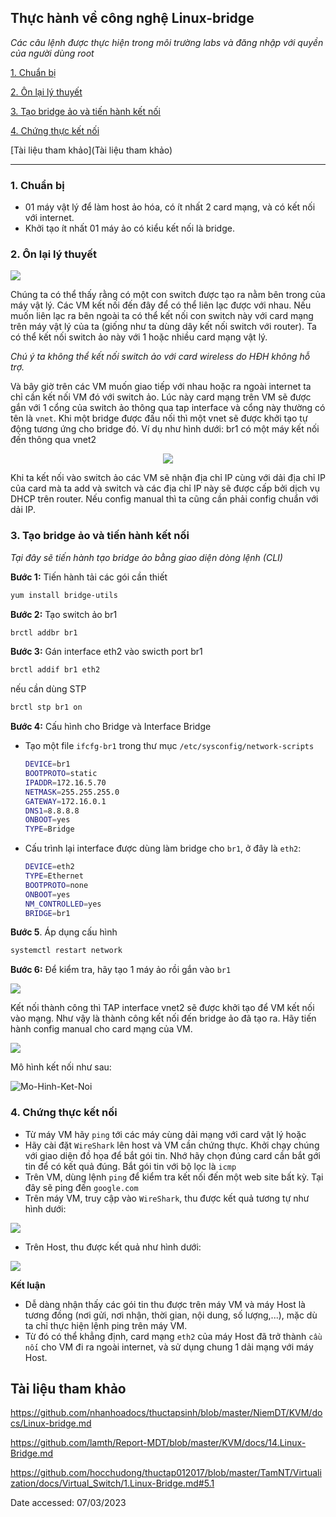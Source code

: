 ## Thực hành về công nghệ Linux-bridge

_Các câu lệnh được thực hiện trong môi trường labs và đăng nhập với quyền của người dùng root_

[1. Chuẩn bị](#1-chuẩn-bị)

[2. Ôn lại lý thuyết](#2-ôn-lại-lý-thuyết)

[3. Tạo bridge ảo và tiến hành kết nối](#3-tạo-bridge-ảo-và-tiến-hành-kết-nối)

[4. Chứng thực kết nối](#4-chứng-thực-kết-nối)

[Tài liệu tham khảo](Tài liệu tham khảo)

___

### 1. Chuẩn bị

- 01 máy vật lý để làm host ảo hóa, có ít nhất 2 card mạng, và có kết nối với internet.
- Khởi tạo ít nhất 01 máy ảo có kiểu kết nối là bridge.

### 2. Ôn lại lý thuyết

<img src="../../Images/linux-bridge.png" width="">

Chúng ta có thể thấy rằng có một con switch được tạo ra nằm bên trong của máy vật lý. Các VM kết nối đến đây để có thể liên lạc được với nhau. Nếu muốn liên lạc ra bên ngoài ta có thể kết nối con switch này với card mạng trên máy vật lý của ta (giống như ta dùng dây kết nối switch với router). Ta có thể kết nối switch ảo này với 1 hoặc nhiều card mạng vật lý.

_Chú ý ta không thể kết nối switch ảo với card wireless do HĐH không hỗ trợ._

Và bây giờ trên các VM muốn giao tiếp với nhau hoặc ra ngoài internet ta chỉ cần kết nối VM đó với switch ảo. Lúc này card mạng trên VM sẽ được gắn với 1 cổng của switch ảo thông qua tap interface và cổng này thường có tên là `vnet`. Khi một bridge được đấu nối thì một vnet sẽ được khởi tạo tự động tương ứng cho bridge đó.
Ví dụ như hình dưới: br1 có một máy kết nối đến thông qua vnet2

<p align="center">
 <img src="../../Images/linux-bridge-br1-vnet2.PNG" width="">
</p>

Khi ta kết nối vào switch ảo các VM sẽ nhận địa chỉ IP cùng với dải địa chỉ IP của card mà ta add và switch và các địa chỉ IP này sẽ được cấp bởi dịch vụ DHCP trên router. Nếu config manual thì ta cũng cần phải config chuẩn với dải IP.

### 3. Tạo bridge ảo và tiến hành kết nối

_Tại đây sẽ tiến hành tạo bridge ảo bằng giao diện dòng lệnh (CLI)_

**Bước 1:** Tiến hành tải các gói cần thiết

  ```sh
  yum install bridge-utils
  ```

**Bước 2:** Tạo switch ảo br1

  ```sh
  brctl addbr br1
  ```

**Bước 3:** Gán interface eth2 vào swicth port br1

  ```sh
  brctl addif br1 eth2
  ```
  
  nếu cần dùng STP
  
  ```sh
  brctl stp br1 on
  ```

**Bước 4:** Cấu hình cho Bridge và Interface Bridge

- Tạo một file `ifcfg-br1` trong thư mục `/etc/sysconfig/network-scripts`

  ```sh
  DEVICE=br1
  BOOTPROTO=static
  IPADDR=172.16.5.70
  NETMASK=255.255.255.0
  GATEWAY=172.16.0.1
  DNS1=8.8.8.8
  ONBOOT=yes
  TYPE=Bridge
  ```

- Cấu trình lại interface được dùng làm bridge cho `br1`, ở đây là `eth2`:

  ```sh
  DEVICE=eth2
  TYPE=Ethernet
  BOOTPROTO=none
  ONBOOT=yes
  NM_CONTROLLED=yes
  BRIDGE=br1
  ```

**Bước 5**. Áp dụng cấu hình

  ```sh
  systemctl restart network
  ```

**Bước 6:** Để kiểm tra, hãy tạo 1 máy ảo rồi gắn vào `br1`

<img src="../../Images/VM-add-br1.PNG" width="">

Kết nối thành công thì TAP interface vnet2 sẽ được khởi tạo để VM kết nối vào mạng. Như vậy là thành công kết nối đến bridge ảo đã tạo ra. Hãy tiến hành config manual cho card mạng của VM.

<img src="../../Images/VM78.PNG" width="">

Mô hình kết nối như sau:

![Mo-Hinh-Ket-Noi](../../Images/Mo-Hinh-VM-Host-Bridge.png)

### 4. Chứng thực kết nối

- Từ máy VM hãy `ping` tới các máy cùng dải mạng với card vật lý hoặc
- Hãy cài đặt `WireShark` lên host và VM cần chứng thực. Khởi chạy chúng với giao diện đồ họa để bắt gói tin. Nhớ hãy chọn đúng card cần bắt gới tin để có kết quả đúng. Bắt gói tin với bộ lọc là `icmp`
- Trên VM, dùng lệnh `ping` để kiểm tra kết nối đến một web site bất kỳ. Tại đây sẽ ping đến `google.com`
- Trên máy VM, truy cập vào `WireShark`, thu được kết quả tương tự như hình dưới:

<img src="../../Images/WireShark_On_VM.PNG" width="">

- Trên Host, thu được kết quả như hình dưới:

<img src="../../Images/WireShark_On_Host.PNG" width="">

**Kết luận**

- Dễ dàng nhận thấy các gói tin thu được trên máy VM và máy Host là tương đồng (nơi gửi, nơi nhận, thời gian, nội dung, số lượng,...), mặc dù ta chỉ thực hiện lệnh ping trên máy VM.
- Từ đó có thể khẳng định, card mạng `eth2` của máy Host đã trở thành `cầu nối` cho VM đi ra ngoài internet, và sử dụng chung 1 dải mạng với máy Host.

## Tài liệu tham khảo

<https://github.com/nhanhoadocs/thuctapsinh/blob/master/NiemDT/KVM/docs/Linux-bridge.md>

<https://github.com/lamth/Report-MDT/blob/master/KVM/docs/14.Linux-Bridge.md>

<https://github.com/hocchudong/thuctap012017/blob/master/TamNT/Virtualization/docs/Virtual_Switch/1.Linux-Bridge.md#5.1>

Date accessed: 07/03/2023


